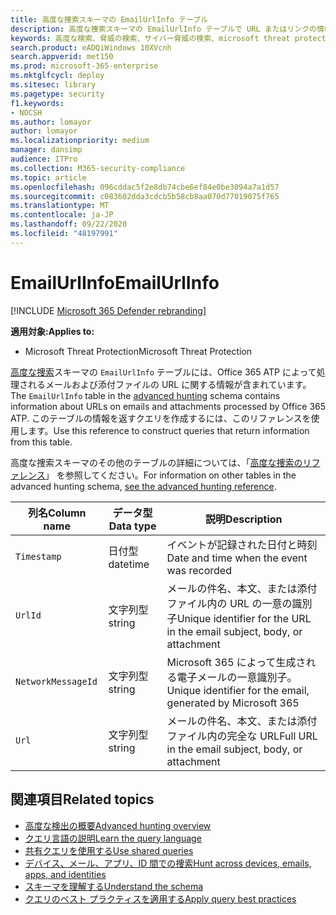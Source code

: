 ```yaml
---
title: 高度な捜索スキーマの EmailUrlInfo テーブル
description: 高度な捜索スキーマの EmailUrlInfo テーブルで URL またはリンクの情報について学習する
keywords: 高度な検索、脅威の検索、サイバー脅威の検索、microsoft threat protection、microsoft 365、mtp、m365、search、query、テレメトリ、スキーマ参照、kusto、table、column、data type、description、EmailUrlInfo、network message id、url、link
search.product: eADQiWindows 10XVcnh
search.appverid: met150
ms.prod: microsoft-365-enterprise
ms.mktglfcycl: deploy
ms.sitesec: library
ms.pagetype: security
f1.keywords:
- NOCSH
ms.author: lomayor
author: lomayor
ms.localizationpriority: medium
manager: dansimp
audience: ITPro
ms.collection: M365-security-compliance
ms.topic: article
ms.openlocfilehash: 096cddac5f2e8db74cbe6ef84e0be3094a7a1d57
ms.sourcegitcommit: c083602dda3cdcb5b58cb8aa070d77019075f765
ms.translationtype: MT
ms.contentlocale: ja-JP
ms.lasthandoff: 09/22/2020
ms.locfileid: "48197991"
---
```

# <a name="emailurlinfo"></a><span data-ttu-id="f77f6-104">EmailUrlInfo</span><span class="sxs-lookup"><span data-stu-id="f77f6-104">EmailUrlInfo</span></span>

[!INCLUDE [Microsoft 365 Defender rebranding](../includes/microsoft-defender.md)]


<span data-ttu-id="f77f6-105">**適用対象:**</span><span class="sxs-lookup"><span data-stu-id="f77f6-105">**Applies to:**</span></span>
- <span data-ttu-id="f77f6-106">Microsoft Threat Protection</span><span class="sxs-lookup"><span data-stu-id="f77f6-106">Microsoft Threat Protection</span></span>

<span data-ttu-id="f77f6-107">[高度な捜索](advanced-hunting-overview.md)スキーマの `EmailUrlInfo` テーブルには、Office 365 ATP によって処理されるメールおよび添付ファイルの URL に関する情報が含まれています。</span><span class="sxs-lookup"><span data-stu-id="f77f6-107">The `EmailUrlInfo` table in the [advanced hunting](advanced-hunting-overview.md) schema contains information about URLs on emails and attachments processed by Office 365 ATP.</span></span> <span data-ttu-id="f77f6-108">このテーブルの情報を返すクエリを作成するには、このリファレンスを使用します。</span><span class="sxs-lookup"><span data-stu-id="f77f6-108">Use this reference to construct queries that return information from this table.</span></span>

<span data-ttu-id="f77f6-109">高度な捜索スキーマのその他のテーブルの詳細については、「[高度な捜索のリファレンス](advanced-hunting-schema-tables.md)」 を参照してください。</span><span class="sxs-lookup"><span data-stu-id="f77f6-109">For information on other tables in the advanced hunting schema, [see the advanced hunting reference](advanced-hunting-schema-tables.md).</span></span>

| <span data-ttu-id="f77f6-110">列名</span><span class="sxs-lookup"><span data-stu-id="f77f6-110">Column name</span></span> | <span data-ttu-id="f77f6-111">データ型</span><span class="sxs-lookup"><span data-stu-id="f77f6-111">Data type</span></span> | <span data-ttu-id="f77f6-112">説明</span><span class="sxs-lookup"><span data-stu-id="f77f6-112">Description</span></span> |
|-------------|-----------|-------------|
| `Timestamp` | <span data-ttu-id="f77f6-113">日付型</span><span class="sxs-lookup"><span data-stu-id="f77f6-113">datetime</span></span> | <span data-ttu-id="f77f6-114">イベントが記録された日付と時刻</span><span class="sxs-lookup"><span data-stu-id="f77f6-114">Date and time when the event was recorded</span></span> |
| `UrlId` | <span data-ttu-id="f77f6-115">文字列型</span><span class="sxs-lookup"><span data-stu-id="f77f6-115">string</span></span> | <span data-ttu-id="f77f6-116">メールの件名、本文、または添付ファイル内の URL の一意の識別子</span><span class="sxs-lookup"><span data-stu-id="f77f6-116">Unique identifier for the URL in the email subject, body, or attachment</span></span> |
| `NetworkMessageId` | <span data-ttu-id="f77f6-117">文字列型</span><span class="sxs-lookup"><span data-stu-id="f77f6-117">string</span></span> | <span data-ttu-id="f77f6-118">Microsoft 365 によって生成される電子メールの一意識別子。</span><span class="sxs-lookup"><span data-stu-id="f77f6-118">Unique identifier for the email, generated by Microsoft 365</span></span> |
| `Url` | <span data-ttu-id="f77f6-119">文字列型</span><span class="sxs-lookup"><span data-stu-id="f77f6-119">string</span></span> | <span data-ttu-id="f77f6-120">メールの件名、本文、または添付ファイル内の完全な URL</span><span class="sxs-lookup"><span data-stu-id="f77f6-120">Full URL in the email subject, body, or attachment</span></span> |

## <a name="related-topics"></a><span data-ttu-id="f77f6-121">関連項目</span><span class="sxs-lookup"><span data-stu-id="f77f6-121">Related topics</span></span>
- [<span data-ttu-id="f77f6-122">高度な検出の概要</span><span class="sxs-lookup"><span data-stu-id="f77f6-122">Advanced hunting overview</span></span>](advanced-hunting-overview.md)
- [<span data-ttu-id="f77f6-123">クエリ言語の説明</span><span class="sxs-lookup"><span data-stu-id="f77f6-123">Learn the query language</span></span>](advanced-hunting-query-language.md)
- [<span data-ttu-id="f77f6-124">共有クエリを使用する</span><span class="sxs-lookup"><span data-stu-id="f77f6-124">Use shared queries</span></span>](advanced-hunting-shared-queries.md)
- [<span data-ttu-id="f77f6-125">デバイス、メール、アプリ、ID 間での捜索</span><span class="sxs-lookup"><span data-stu-id="f77f6-125">Hunt across devices, emails, apps, and identities</span></span>](advanced-hunting-query-emails-devices.md)
- [<span data-ttu-id="f77f6-126">スキーマを理解する</span><span class="sxs-lookup"><span data-stu-id="f77f6-126">Understand the schema</span></span>](advanced-hunting-schema-tables.md)
- [<span data-ttu-id="f77f6-127">クエリのベスト プラクティスを適用する</span><span class="sxs-lookup"><span data-stu-id="f77f6-127">Apply query best practices</span></span>](advanced-hunting-best-practices.md)
